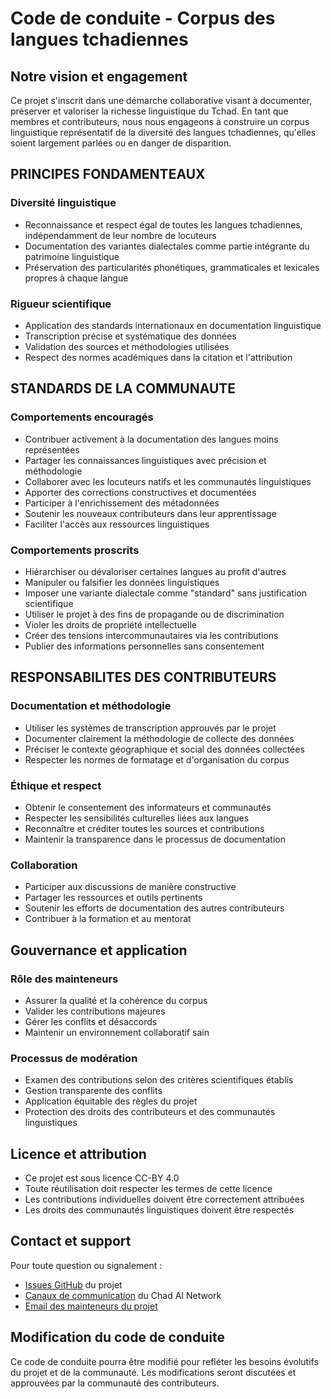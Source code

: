 # Code de conduite  - Corpus des langues tchadiennes

## Notre vision et engagement
Ce projet s'inscrit dans une démarche collaborative visant à documenter, préserver et valoriser la richesse linguistique du Tchad. En tant que membres et contributeurs, nous nous engageons à construire un corpus linguistique représentatif de la diversité des langues tchadiennes, qu'elles soient largement parlées ou en danger de disparition.

## PRINCIPES FONDAMENTEAUX

### Diversité linguistique
* Reconnaissance et respect égal de toutes les langues tchadiennes, indépendamment de leur nombre de locuteurs
* Documentation des variantes dialectales comme partie intégrante du patrimoine linguistique
* Préservation des particularités phonétiques, grammaticales et lexicales propres à chaque langue

### Rigueur scientifique
* Application des standards internationaux en documentation linguistique
* Transcription précise et systématique des données
* Validation des sources et méthodologies utilisées
* Respect des normes académiques dans la citation et l'attribution

## STANDARDS DE LA COMMUNAUTE

### Comportements encouragés
* Contribuer activement à la documentation des langues moins représentées
* Partager les connaissances linguistiques avec précision et méthodologie
* Collaborer avec les locuteurs natifs et les communautés linguistiques
* Apporter des corrections constructives et documentées
* Participer à l'enrichissement des métadonnées
* Soutenir les nouveaux contributeurs dans leur apprentissage
* Faciliter l'accès aux ressources linguistiques

### Comportements proscrits
* Hiérarchiser ou dévaloriser certaines langues au profit d'autres
* Manipuler ou falsifier les données linguistiques
* Imposer une variante dialectale comme "standard" sans justification scientifique
* Utiliser le projet à des fins de propagande ou de discrimination
* Violer les droits de propriété intellectuelle
* Créer des tensions intercommunautaires via les contributions
* Publier des informations personnelles sans consentement

## RESPONSABILITES DES CONTRIBUTEURS

### Documentation et méthodologie
* Utiliser les systèmes de transcription approuvés par le projet
* Documenter clairement la méthodologie de collecte des données
* Préciser le contexte géographique et social des données collectées
* Respecter les normes de formatage et d'organisation du corpus

### Éthique et respect
* Obtenir le consentement des informateurs et communautés
* Respecter les sensibilités culturelles liées aux langues
* Reconnaître et créditer toutes les sources et contributions
* Maintenir la transparence dans le processus de documentation

### Collaboration
* Participer aux discussions de manière constructive
* Partager les ressources et outils pertinents
* Soutenir les efforts de documentation des autres contributeurs
* Contribuer à la formation et au mentorat

## Gouvernance et application

### Rôle des mainteneurs
* Assurer la qualité et la cohérence du corpus
* Valider les contributions majeures
* Gérer les conflits et désaccords
* Maintenir un environnement collaboratif sain

### Processus de modération
* Examen des contributions selon des critères scientifiques établis
* Gestion transparente des conflits
* Application équitable des règles du projet
* Protection des droits des contributeurs et des communautés linguistiques

## Licence et attribution
* Ce projet est sous licence CC-BY 4.0
* Toute réutilisation doit respecter les termes de cette licence
* Les contributions individuelles doivent être correctement attribuées
* Les droits des communautés linguistiques doivent être respectés

## Contact et support
Pour toute question ou signalement :
- [Issues GitHub](https://github.com/abdelazizharane/Corpus-Chadian-Languages/issues) du projet
- [Canaux de communication](https://github.com/abdelazizharane/Corpus-Chadian-Languages/discussions) du Chad AI Network
- [Email des mainteneurs du projet](mailto:abdelazizharane@chadainetwork.org)

## Modification du code de conduite
Ce code de conduite pourra être modifié pour refléter les besoins évolutifs du projet et de la communauté. Les modifications seront discutées et approuvées par la communauté des contributeurs.
